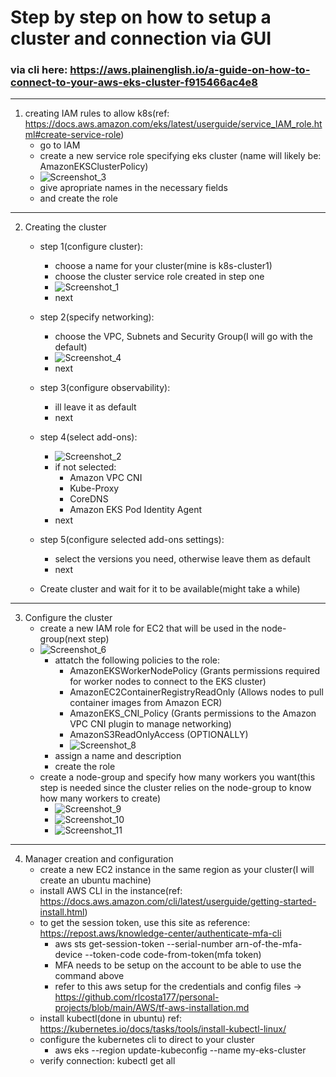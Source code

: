 # Step by step on how to setup a cluster and connection via GUI
### via cli here: https://aws.plainenglish.io/a-guide-on-how-to-connect-to-your-aws-eks-cluster-f915466ac4e8

--- 

1. creating IAM rules to allow k8s(ref: https://docs.aws.amazon.com/eks/latest/userguide/service_IAM_role.html#create-service-role)
   - go to IAM
   - create a new service role specifying eks cluster (name will likely be: AmazonEKSClusterPolicy)
   - ![Screenshot_3](https://github.com/user-attachments/assets/7ce4342f-4904-4522-84ee-e0ffa68d122e)
   - give apropriate names in the necessary fields
   - and create the role
     
---

2. Creating the cluster
   - step 1(configure cluster):
     - choose a name for your cluster(mine is k8s-cluster1)
     - choose the cluster service role created in step one
     - ![Screenshot_1](https://github.com/user-attachments/assets/bda1aaf5-74a7-430d-9251-6de498f39ee9)
     - next
       
   - step 2(specify networking):
     - choose the VPC, Subnets and Security Group(I will go with the default)
     - ![Screenshot_4](https://github.com/user-attachments/assets/5150589b-b283-4dde-a296-c02b5eeb8fba)
     - next
       
   - step 3(configure observability):
     - ill leave it as default
     - next
       
   - step 4(select add-ons):
     - ![Screenshot_2](https://github.com/user-attachments/assets/29abe831-1a67-43d8-b3d3-793d02a8e527)
     - if not selected:
       - Amazon VPC CNI
       - Kube-Proxy
       - CoreDNS
       - Amazon EKS Pod Identity Agent
     - next  
    
    - step 5(configure selected add-ons settings):
      - select the versions you need, otherwise leave them as default
      - next
    
    - Create cluster and wait for it to be available(might take a while)

---

3. Configure the cluster
   - create a new IAM role for EC2 that will be used in the node-group(next step)
   - ![Screenshot_6](https://github.com/user-attachments/assets/614ec455-149d-434e-8df1-89a8bd369156)
     - attatch the following policies to the role:
       - AmazonEKSWorkerNodePolicy (Grants permissions required for worker nodes to connect to the EKS cluster)
       - AmazonEC2ContainerRegistryReadOnly (Allows nodes to pull container images from Amazon ECR)
       - AmazonEKS_CNI_Policy (Grants permissions to the Amazon VPC CNI plugin to manage networking)
       - AmazonS3ReadOnlyAccess (OPTIONALLY)
       - ![Screenshot_8](https://github.com/user-attachments/assets/88b8e67a-af43-46c9-a0a0-577331007b51)
     - assign a name and description
     - create the role
   - create a node-group and specify how many workers you want(this step is needed since the cluster relies on the node-group to know how many workers to create)
      - ![Screenshot_9](https://github.com/user-attachments/assets/d467d0b7-792a-4e46-9f52-3a6a24071775)
      - ![Screenshot_10](https://github.com/user-attachments/assets/1d3be86b-574e-45b4-9223-dd4c906de998)
      - ![Screenshot_11](https://github.com/user-attachments/assets/133f440e-3224-4e67-9c16-b01a5f645edc)

---

4. Manager creation and configuration
   - create a new EC2 instance in the same region as your cluster(I will create an ubuntu machine)
   - install AWS CLI in the instance(ref: https://docs.aws.amazon.com/cli/latest/userguide/getting-started-install.html)
   - to get the session token, use this site as reference: https://repost.aws/knowledge-center/authenticate-mfa-cli
     - aws sts get-session-token --serial-number arn-of-the-mfa-device --token-code code-from-token(mfa token)
     - MFA needs to be setup on the account to be able to use the command above
     - refer to this aws setup for the credentials and config files -> https://github.com/rlcosta177/personal-projects/blob/main/AWS/tf-aws-installation.md
   - install kubectl(done in ubuntu) ref: https://kubernetes.io/docs/tasks/tools/install-kubectl-linux/
   - configure the kubernetes cli to direct to your cluster
     - aws eks --region <your-region> update-kubeconfig --name my-eks-cluster
   - verify connection: kubectl get all
